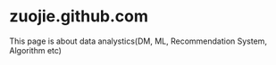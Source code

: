 zuojie.github.com
=================
This page is about data analystics(DM, ML, Recommendation System, Algorithm etc)
